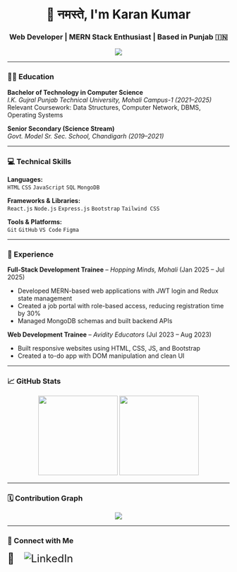 <h1 align="center">🙏 नमस्ते, I'm Karan Kumar</h1>
<h3 align="center">Web Developer | MERN Stack Enthusiast | Based in Punjab 🇮🇳</h3>

<div align="center">
  <img src="https://readme-typing-svg.herokuapp.com/?lines=Full-stack+Web+Developer;MERN+Stack+Trainee;Clean+UI+Lover+☕;Always+Learning+New+Tech&center=true&width=500&height=35">
</div>


---

### 👨‍🎓 Education

**Bachelor of Technology in Computer Science**  
_I.K. Gujral Punjab Technical University, Mohali Campus-1 (2021–2025)_  
Relevant Coursework: Data Structures, Computer Network, DBMS, Operating Systems

**Senior Secondary (Science Stream)**  
_Govt. Model Sr. Sec. School, Chandigarh (2019–2021)_

---

### 💻 Technical Skills

**Languages:**  
`HTML` `CSS` `JavaScript` `SQL` `MongoDB`

**Frameworks & Libraries:**  
`React.js` `Node.js` `Express.js` `Bootstrap` `Tailwind CSS`

**Tools & Platforms:**  
`Git` `GitHub` `VS Code` `Figma`

---

### 💼 Experience

**Full-Stack Development Trainee** – *Hopping Minds, Mohali* (Jan 2025 – Jul 2025)  
- Developed MERN-based web applications with JWT login and Redux state management  
- Created a job portal with role-based access, reducing registration time by 30%  
- Managed MongoDB schemas and built backend APIs

**Web Development Trainee** – *Avidity Educators* (Jul 2023 – Aug 2023)  
- Built responsive websites using HTML, CSS, JS, and Bootstrap  
- Created a to-do app with DOM manipulation and clean UI

---


### 📈 GitHub Stats

<div align="center">
  <img src="https://github-readme-stats.vercel.app/api?username=karan7638&show_icons=true&theme=radical" height="180em"/>
  <img src="https://github-readme-stats.vercel.app/api/top-langs/?username=karan7638&layout=compact&theme=radical" height="180em"/>
</div>

---

### 🗓️ Contribution Graph

<div align="center">
  <img src="https://github-readme-activity-graph.cyclic.app/graph?username=karan7638&theme=react-dark&hide_border=true"/>
</div>

---


### 🤝 Connect with Me

<p align="left">
  <a href="mailto:karan2421kumar@gmail.com" target="_blank" style="text-decoration:none; font-size: 24px; margin-right: 15px;">
    📧
  </a>
  <a href="https://linkedin.com/in/karan-kumar-99080b24b" target="_blank" style="text-decoration:none; font-size: 24px;">
    <img src="https://img.icons8.com/ios-filled/24/0077B5/linkedin.png" alt="LinkedIn"/>
  </a>
</p>

